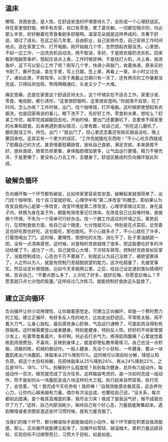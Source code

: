 ## 温床
懒惰、贪图安逸，是人性。在舒适安逸的环境里待久了，会形成一个心理舒适区。待在家里很舒服，伸手有衣穿，张口有零食，累了葛优躺，一切都在暗示你，何必那么辛苦，好好躺着吃零食看剧多舒服啊。温室花朵就是这样养成的，贪著于舒适，错过了成长。在这之前几年里，自由职业，自己安排作息，自己安排工作时间地点。选在家里工作，打开电脑，刚开始敲几个字，忽然想起衣服没洗，心里想，不如一边工作，一边洗衣机自动洗，两不耽误，多好。于是把衣服扔洗衣机，回来看到电脑旁香炉，想起应该点上香，工作时候安神。于是找打火机，点上香，放进香炉，这下可以安心工作了吧？刚写几个字，快递小哥敲门，收着快递，原来买的书到了。撕开包装，拿在手里，写上日期，签上章，再看上一章，半小时又过去了。诸如此类，不胜牧举。以至于离截止日期只有一天了，还有两天的工作量都没完成，只得玩命加班，熬得两眼通红，头发又少了一大堆。

痛定思痛，还是在家里这个舒适区待太久，这个环境实在不适合工作。家里沙发、零食、电视剧，都引诱你，“这里很舒服哟，这里很安逸哟。”你就情不自禁，花了时间。怎么办呢？工作时候，出门，找个咖啡馆，打开电脑。这时候即使想起有衣服洗，也是回家再说的事儿，眼下洗不了，先好好工作。零食和水果，想吃么？赶紧工作完，越早完成越能回去吃。开始时候，要出门还要磨叽下，总要舍不得家里的水果和甜食。后来再遇到类似情况，心里有数，给自己说，“别在这儿磨叽了，磨叽耽误工作，拎包，出门！”就出门了，但心里还念着还有刚买甜品没吃，晚上要回来吃。这其实有一个更大的误区，“工作完就能吃东西啦！”不小心吃东西就成了慰藉自己的方式，甚至借着慰藉肠胃，放纵自己食欲，满足贪欲。本来肠胃不好，放纵食欲，肠胃负担更重，身体脂肪增加更多，让气血运行更慢，精力不够充沛，于是更懒了，更没有心力去工作，去健身了。舒适区酿成的负向循环就此形成。

## 破解负循环
负向循环每一个环节都有破绽，比如待家里容易变安逸，破解起来就很简单了，出门找个咖啡馆、找个自习室就好啦。心理学中有“第二序改变”的概念，即如果认为改变自我内心是第一序改变，改变环境是第二序改变。心理学家做过实验，身在盒子内，转换为身在盒子外，都能有效改善记忆效率。在改变自己比较难时候，直接换个环境，不失为一个简单可行好办法。找一个跟工作适应的环境之后，乘势前行，在控制食欲方面，给自己设个限度，七分饱就可以。特别是在点菜前，总觉着这也好吃那也好吃，这也能吃，那也能吃。不小心就多点了，不小心就吃了许多，打着饱嗝出了门。这时候，要理性，想想吃的太饱，消化不了，肚子里油腻腻一团，没有一点清爽感觉。这时候，对食物的贪欲就降了很多，把这股要吃好多的冲动给缓了下。成功了一次，自己就信心大增，下次轻车熟驾，控制好贪欲易如反掌了。没能控制成功，心态也千万不要崩了，别就此认为自己没救了，被欲望裹挟了。人之所以为人，就是有控制乃至超脱欲望的能力。这次吃超量了，先接受事实，然后设定补救措施，比如今天多跑两公里。之后，给自己设定遇到类似情境时候，告诉自己，“不要点那么多了，上次吃了好多，就好后悔，你愿意后悔么？不愿意就只点七分饱的饭量。”这样经过几次练习，就能控制好食欲这头猛兽了。

## 建立正向循环

负向循环让你少动用理性，让你跟着感觉走。可建立正向循环，却是一个费时费力的工程。建立正循环，有好多反人性的地方，比如走出舒适区。平常练太极，用不着大力气，让身心放松，最后感觉身心舒爽，气血运行通畅了，可是肌肉没得到有效锻炼。这时候需要登山或者健身。特别是健身，特别反人性。好好的不待家里窝沙发上，吃着零食看着片，多好啊。何必去打杀气力，练得肌肉酸痛？心里就觉着练肌肉很费劲，不喜欢。反映到身体上，就是即使私教带着练习，自己也没一点积极，消极的练，机械的做动作。一般人健身，先设个小目标，一年健身，要从一块腹肌练出六块腹肌，体脂率从25%降到15%。这时候可以用目标分解，降低认知负荷。把这个大目标拆解，先把体脂率从25%降到24%，再从24%降到22%，之后是19%、18%、17%。拆解到什么程度呢？拆到每次健身，总共有六组动作，每组动作一百次，做完就完成了当次任务。这样脑袋考虑的，是一次如何完成一组动作，而不是如何从一块腹肌变成六块这样的大工程。执行起来自然容易，执行完了，会觉着，“哇！我完成今天任务啦！我好棒！”自我效能感会极其高，这会养你心力，让你内心越来越有力量。偶尔有次没达成，也要给自己说，“没关系，每次都如此圆满，是个极其高难度的事，我尽全力来！做成了是我运气好，做不成我也尽了力了。”这样，自己内部消耗少，保持自己有个好心态，力量就能聚集起来，遇到懒惰或者贪图安逸这些坏习惯时候，就有力量克服了。

当我们的每个环节，都分解成抬手就能做成的小动作，每个环节都在积累自我效能感，那么，正向循环就能建立起来了。当循环如雪球，越滚越大，累积力量远超目标，实现目标不过顺带而已，习惯大于目标，如是如是。




